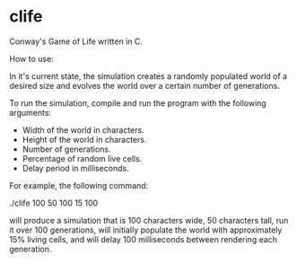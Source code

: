 clife
=====

Conway's Game of Life written in C.

How to use:

In it's current state, the simulation creates a randomly populated world of a desired size
and evolves the world over a certain number of generations.

To run the simulation, compile and run the program with the following arguments:
- Width of the world in characters.
- Height of the world in characters.
- Number of generations.
- Percentage of random live cells.
- Delay period in milliseconds.

For example, the following command:

./clife 100 50 100 15 100

will produce a simulation that is 100 characters wide, 50 characters tall, run it over 100
generations, will initially populate the world with approximately 15% living cells, and
will delay 100 milliseconds between rendering each generation.